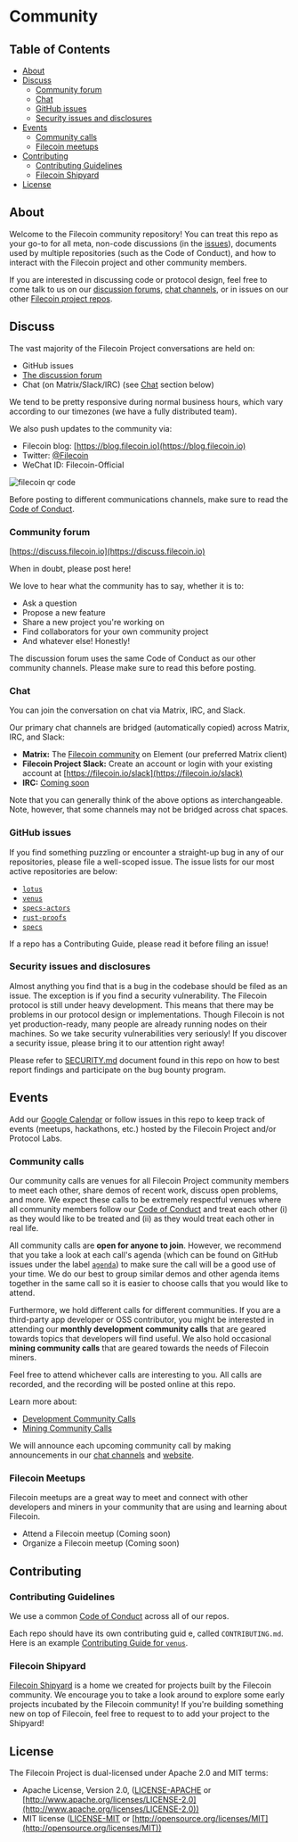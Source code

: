 # Community

## Table of Contents

- [About](#about)
- [Discuss](#discuss)
	- [Community forum](#community-forum)
	- [Chat](#chat)
	- [GitHub issues](#github-issues)
	- [Security issues and disclosures](#security-issues-and-disclosures)
- [Events](#events)
	- [Community calls](#community-calls)
	- [Filecoin meetups](#filecoin-meetups)
- [Contributing](#contributing)
	- [Contributing Guidelines](#contributing-guidelines)
	- [Filecoin Shipyard](#filecoin-shipyard)
- [License](#license)

## About

Welcome to the Filecoin community repository! You can treat this repo as your go-to for all meta, non-code discussions (in the [issues](https://github.com/filecoin-project/community/issues)), documents used by multiple repositories (such as the Code of Conduct), and how to interact with the Filecoin project and other community members.

If you are interested in discussing code or protocol design, feel free to come talk to us on our [discussion forums](#community-forum), [chat channels](#chat), or in issues on our other [Filecoin project repos](https://github.com/filecoin-project).

## Discuss

The vast majority of the Filecoin Project conversations are held on:

- GitHub issues
- [The discussion forum](https://discuss.filecoin.io)
- Chat (on Matrix/Slack/IRC) (see [Chat](#chat) section below)

We tend to be pretty responsive during normal business hours, which vary according to our timezones (we have a fully distributed team).

We also push updates to the community via:

- Filecoin blog: [https://blog.filecoin.io](https://blog.filecoin.io)
- Twitter: [@Filecoin](https://twitter.com/Filecoin)
- WeChat ID: Filecoin-Official

![filecoin qr code](/images/qrcode_for_gh_da36751a6108_1280.jpg)

Before posting to different communications channels, make sure to read the [Code of Conduct](https://github.com/filecoin-project/community/blob/master/CODE_OF_CONDUCT.md).

### Community forum

[https://discuss.filecoin.io](https://discuss.filecoin.io)

When in doubt, please post here!

We love to hear what the community has to say, whether it is to:

- Ask a question
- Propose a new feature
- Share a new project you're working on
- Find collaborators for your own community project
- And whatever else! Honestly!

The discussion forum uses the same Code of Conduct as our other community channels. Please make sure to read this before posting.

### Chat

You can join the conversation on chat via Matrix, IRC, and Slack.

Our primary chat channels are bridged (automatically copied) across Matrix, IRC, and Slack:

- **Matrix:** The [Filecoin community](https://app.element.io/#/group/+filecoin:matrix.org) on Element (our preferred Matrix client)
- **Filecoin Project Slack:** Create an account or login with your existing account at [https://filecoin.io/slack](https://filecoin.io/slack)
- **IRC:** [Coming soon](https://github.com/filecoin-project/community/issues/4)

Note that you can generally think of the above options as interchangeable. Note, however, that some channels may not be bridged across chat spaces.

### GitHub issues

If you find something puzzling or encounter a straight-up bug in any of our repositories, please file a well-scoped issue. The issue lists for our most active repositories are below:

- [`lotus`](https://github.com/filecoin-project/lotus/issues)
- [`venus`](https://github.com/filecoin-project/venus/issues)
- [`specs-actors`](https://github.com/filecoin-project/specs-actors/issues)
- [`rust-proofs`](https://github.com/filecoin-project/rust-proofs/issues)
- [`specs`](https://github.com/filecoin-project/specs/issues)

If a repo has a Contributing Guide, please read it before filing an issue!

### Security issues and disclosures

Almost anything you find that is a bug in the codebase should be filed as an issue. The exception is if you find a security vulnerability. The Filecoin protocol is still under heavy development. This means that there may be problems in our protocol design or implementations. Though Filecoin is not yet production-ready, many people are already running nodes on their machines. So we take security vulnerabilities very seriously! If you discover a security issue, please bring it to our attention right away!

Please refer to [SECURITY.md](./SECURITY.md) document found in this repo on how to best report findings and participate on the bug bounty program.

## Events

Add our [Google Calendar](https://calendar.google.com/calendar/b/6?cid=ZmlsZWNvaW4ub3JnX2o3bW1ldjI0ZzgwcmVsbzU2cHFtMWVsMWUwQGdyb3VwLmNhbGVuZGFyLmdvb2dsZS5jb20) or follow issues in this repo to keep track of events (meetups, hackathons, etc.) hosted by the Filecoin Project and/or Protocol Labs.

### Community calls

Our community calls are venues for all Filecoin Project community members to meet each other, share demos of recent work, discuss open problems, and more. We expect these calls to be extremely respectful venues where all community members follow our [Code of Conduct](https://github.com/filecoin-project/community/blob/master/CODE_OF_CONDUCT.md) and treat each other (i) as they would like to be treated and (ii) as they would treat each other in real life.

All community calls are **open for anyone to join**. However, we recommend that you take a look at each call's agenda (which can be found on GitHub issues under the label [`agenda`](https://github.com/filecoin-project/community/labels/agenda)) to make sure the call will be a good use of your time. We do our best to group similar demos and other agenda items together in the same call so it is easier to choose calls that you would like to attend.

Furthermore, we hold different calls for different communities. If you are a third-party app developer or OSS contributor, you might be interested in attending our **monthly development community calls** that are geared towards topics that developers will find useful. We also hold occasional **mining community calls** that are geared towards the needs of Filecoin miners.

Feel free to attend whichever calls are interesting to you. All calls are recorded, and the recording will be posted online at this repo.

Learn more about:

- [Development Community Calls](https://github.com/filecoin-project/community/blob/master/community-calls/dev-calls/dev-calls.md)
- [Mining Community Calls](https://github.com/filecoin-project/community/blob/master/community-calls/mining-calls/mining-calls.md)

We will announce each upcoming community call by making announcements in our [chat channels](#chat) and [website](https://filecoin.io/build/#events).

### Filecoin Meetups

Filecoin meetups are a great way to meet and connect with other developers and miners in your community that are using and learning about Filecoin.

- Attend a Filecoin meetup (Coming soon)
- Organize a Filecoin meetup (Coming soon)

## Contributing

### Contributing Guidelines

We use a common [Code of Conduct](https://github.com/filecoin-project/community/blob/master/CODE_OF_CONDUCT.md) across all of our repos.

Each repo should have its own contributing guid
e, called `CONTRIBUTING.md`. Here is an example [Contributing Guide for `venus`](https://github.com/filecoin-project/venus/blob/master/CONTRIBUTING.md).

### Filecoin Shipyard

[Filecoin Shipyard](https://github.com/filecoin-shipyard) is a home we created for projects built by the Filecoin community. We encourage you to take a look around to explore some early projects incubated by the Filecoin community! If you're building something new on top of Filecoin, feel free to request to to add your project to the Shipyard!

## License

The Filecoin Project is dual-licensed under Apache 2.0 and MIT terms:

- Apache License, Version 2.0, ([LICENSE-APACHE](https://github.com/filecoin-project/community/blob/master/LICENSE-APACHE) or [http://www.apache.org/licenses/LICENSE-2.0](http://www.apache.org/licenses/LICENSE-2.0))
- MIT license ([LICENSE-MIT](https://github.com/filecoin-project/community/blob/master/LICENSE-MIT) or [http://opensource.org/licenses/MIT](http://opensource.org/licenses/MIT))
